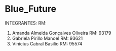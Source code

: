 # Blue_Future

INTEGRANTES:                                        RM:

1. Amanda Almeida Gonçalves Oliveira 			RM: 93179
2. Gabriela Pirillo Manoel 						RM: 93621 
3. Vinicius Cabral Basilio 						RM: 95574